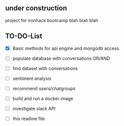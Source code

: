 ## under construction


project for ironhack bootcamp blah blah blah


## TO-DO-List

- [x] Basic methods for api engine and mongodb access
- [ ] populate database with conversations OR/AND
- [ ] find dataset with conversations
- [ ] sentiment analysis
- [ ] recommend users/chatgroups
- [ ] build and run a docker image
- [ ] investigate slack API
- [ ] this readme file





